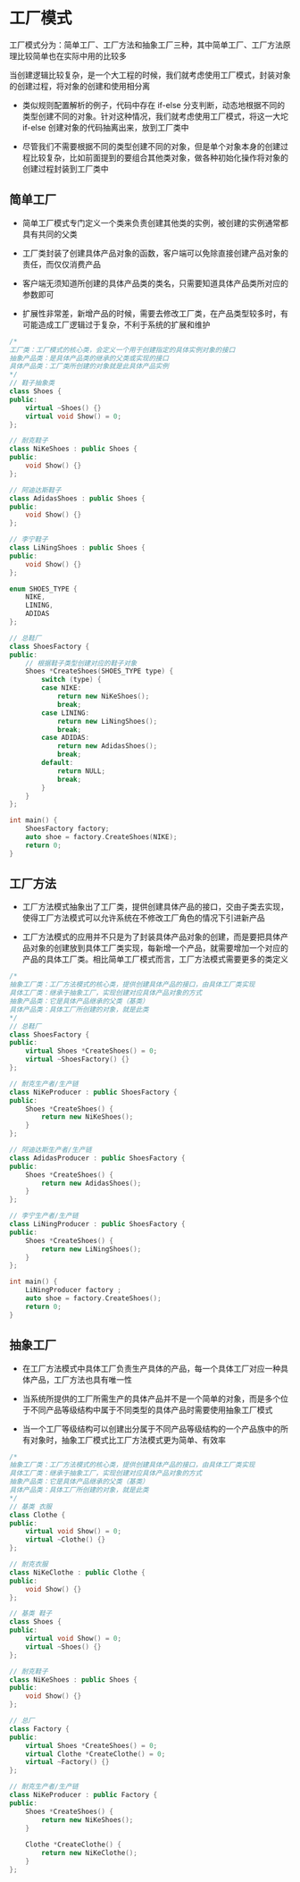 # 工厂模式

工厂模式分为：简单工厂、工厂方法和抽象工厂三种，其中简单工厂、工厂方法原理比较简单也在实际中用的比较多

当创建逻辑比较复杂，是一个大工程的时候，我们就考虑使用工厂模式，封装对象的创建过程，将对象的创建和使用相分离

- 类似规则配置解析的例子，代码中存在 if-else 分支判断，动态地根据不同的类型创建不同的对象。针对这种情况，我们就考虑使用工厂模式，将这一大坨 if-else 创建对象的代码抽离出来，放到工厂类中

- 尽管我们不需要根据不同的类型创建不同的对象，但是单个对象本身的创建过程比较复杂，比如前面提到的要组合其他类对象，做各种初始化操作将对象的创建过程封装到工厂类中

## 简单工厂

- 简单工厂模式专门定义一个类来负责创建其他类的实例，被创建的实例通常都具有共同的父类

- 工厂类封装了创建具体产品对象的函数，客户端可以免除直接创建产品对象的责任，而仅仅消费产品

- 客户端无须知道所创建的具体产品类的类名，只需要知道具体产品类所对应的参数即可

- 扩展性非常差，新增产品的时候，需要去修改工厂类，在产品类型较多时，有可能造成工厂逻辑过于复杂，不利于系统的扩展和维护

```cpp
/*
工厂类：工厂模式的核心类，会定义一个用于创建指定的具体实例对象的接口
抽象产品类：是具体产品类的继承的父类或实现的接口
具体产品类：工厂类所创建的对象就是此具体产品实例
*/
// 鞋子抽象类
class Shoes {
public:
    virtual ~Shoes() {}
    virtual void Show() = 0;
};

// 耐克鞋子
class NiKeShoes : public Shoes {
public:
    void Show() {}
};

// 阿迪达斯鞋子
class AdidasShoes : public Shoes {
public:
    void Show() {}
};

// 李宁鞋子
class LiNingShoes : public Shoes {
public:
    void Show() {}
};

enum SHOES_TYPE {
    NIKE,
    LINING,
    ADIDAS
};

// 总鞋厂
class ShoesFactory {
public:
    // 根据鞋子类型创建对应的鞋子对象
    Shoes *CreateShoes(SHOES_TYPE type) {
        switch (type) {
        case NIKE:
            return new NiKeShoes();
            break;
        case LINING:
            return new LiNingShoes();
            break;
        case ADIDAS:
            return new AdidasShoes();
            break;
        default:
            return NULL;
            break;
        }
    }
};

int main() {
    ShoesFactory factory;
    auto shoe = factory.CreateShoes(NIKE);
    return 0;
}
```

## 工厂方法

- 工厂方法模式抽象出了工厂类，提供创建具体产品的接口，交由子类去实现，使得工厂方法模式可以允许系统在不修改工厂角色的情况下引进新产品

- 工厂方法模式的应用并不只是为了封装具体产品对象的创建，而是要把具体产品对象的创建放到具体工厂类实现，每新增一个产品，就需要增加一个对应的产品的具体工厂类。相比简单工厂模式而言，工厂方法模式需要更多的类定义


```cpp
/*
抽象工厂类：工厂方法模式的核心类，提供创建具体产品的接口，由具体工厂类实现
具体工厂类：继承于抽象工厂，实现创建对应具体产品对象的方式
抽象产品类：它是具体产品继承的父类（基类）
具体产品类：具体工厂所创建的对象，就是此类
*/
// 总鞋厂
class ShoesFactory {
public:
    virtual Shoes *CreateShoes() = 0;
    virtual ~ShoesFactory() {}
};

// 耐克生产者/生产链
class NiKeProducer : public ShoesFactory {
public:
    Shoes *CreateShoes() {
        return new NiKeShoes();
    }
};

// 阿迪达斯生产者/生产链
class AdidasProducer : public ShoesFactory {
public:
    Shoes *CreateShoes() {
        return new AdidasShoes();
    }
};

// 李宁生产者/生产链
class LiNingProducer : public ShoesFactory {
public:
    Shoes *CreateShoes() {
        return new LiNingShoes();
    }
};

int main() {
    LiNingProducer factory ;
    auto shoe = factory.CreateShoes();
    return 0;
}
```

## 抽象工厂

- 在工厂方法模式中具体工厂负责生产具体的产品，每一个具体工厂对应一种具体产品，工厂方法也具有唯一性

- 当系统所提供的工厂所需生产的具体产品并不是一个简单的对象，而是多个位于不同产品等级结构中属于不同类型的具体产品时需要使用抽象工厂模式

- 当一个工厂等级结构可以创建出分属于不同产品等级结构的一个产品族中的所有对象时，抽象工厂模式比工厂方法模式更为简单、有效率

```cpp
/*
抽象工厂类：工厂方法模式的核心类，提供创建具体产品的接口，由具体工厂类实现
具体工厂类：继承于抽象工厂，实现创建对应具体产品对象的方式
抽象产品类：它是具体产品继承的父类（基类）
具体产品类：具体工厂所创建的对象，就是此类
*/
// 基类 衣服
class Clothe {
public:
    virtual void Show() = 0;
    virtual ~Clothe() {}
};

// 耐克衣服
class NiKeClothe : public Clothe {
public:
    void Show() {}
};

// 基类 鞋子
class Shoes {
public:
    virtual void Show() = 0;
    virtual ~Shoes() {}
};

// 耐克鞋子
class NiKeShoes : public Shoes {
public:
    void Show() {}
};

// 总厂
class Factory {
public:
    virtual Shoes *CreateShoes() = 0;
	virtual Clothe *CreateClothe() = 0;
    virtual ~Factory() {}
};

// 耐克生产者/生产链
class NiKeProducer : public Factory {
public:
    Shoes *CreateShoes() {
        return new NiKeShoes();
    }
	
	Clothe *CreateClothe() {
        return new NiKeClothe();
    }
};
```